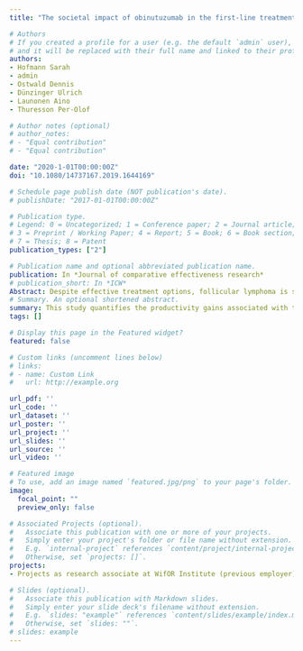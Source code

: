 ```yaml
---
title: "The societal impact of obinutuzumab in the first-line treatment of patients with follicular lymphoma in Germany"

# Authors
# If you created a profile for a user (e.g. the default `admin` user), write the username (folder name) here 
# and it will be replaced with their full name and linked to their profile.
authors:
- Hofmann Sarah
- admin
- Ostwald Dennis
- Dünzinger Ulrich
- Launonen Aino
- Thuresson Per-Olof

# Author notes (optional)
# author_notes:
# - "Equal contribution"
# - "Equal contribution"

date: "2020-1-01T00:00:00Z"
doi: "10.1080/14737167.2019.1644169"

# Schedule page publish date (NOT publication's date).
# publishDate: "2017-01-01T00:00:00Z"

# Publication type.
# Legend: 0 = Uncategorized; 1 = Conference paper; 2 = Journal article;
# 3 = Preprint / Working Paper; 4 = Report; 5 = Book; 6 = Book section;
# 7 = Thesis; 8 = Patent
publication_types: ["2"]

# Publication name and optional abbreviated publication name.
publication: In *Journal of comparative effectiveness research*
# publication_short: In *ICW*
Abstract: Despite effective treatment options, follicular lymphoma is still incurable and is associated with frequent relapses. Patients with hematological cancers are among those most likely to experience work impairment due to their condition. Novel treatments such as an obinutuzumab-based chemother- apy, however, can improve patients’ progression-free survival considerably and enable them to pursue their everyday activities and participate in the labor market. In this study, we quantify how much work productivity can be generated by treating patients with an obinutuzumab-based therapy instead of with the alternative standard therapy. Our results show that, when taking together all expected new follicular lymphoma patients in Germany from 2017 to 2030, the overall productivity that can potentially be gen- erated amounts to €723.8 million, including productivity from both paid work and unpaid work such as housekeeping or childcare.
# Summary. An optional shortened abstract.
summary: This study quantifies the productivity gains associated with the use of obinutuzumab in follicular lymphoma patients, including gains in paid work and in unpaid work
tags: []

# Display this page in the Featured widget?
featured: false

# Custom links (uncomment lines below)
# links:
# - name: Custom Link
#   url: http://example.org

url_pdf: ''
url_code: ''
url_dataset: ''
url_poster: ''
url_project: ''
url_slides: ''
url_source: ''
url_video: ''

# Featured image
# To use, add an image named `featured.jpg/png` to your page's folder. 
image:
  focal_point: ""
  preview_only: false

# Associated Projects (optional).
#   Associate this publication with one or more of your projects.
#   Simply enter your project's folder or file name without extension.
#   E.g. `internal-project` references `content/project/internal-project/index.md`.
#   Otherwise, set `projects: []`.
projects:
- Projects as research associate at WifOR Institute (previous employer)

# Slides (optional).
#   Associate this publication with Markdown slides.
#   Simply enter your slide deck's filename without extension.
#   E.g. `slides: "example"` references `content/slides/example/index.md`.
#   Otherwise, set `slides: ""`.
# slides: example
---
```



